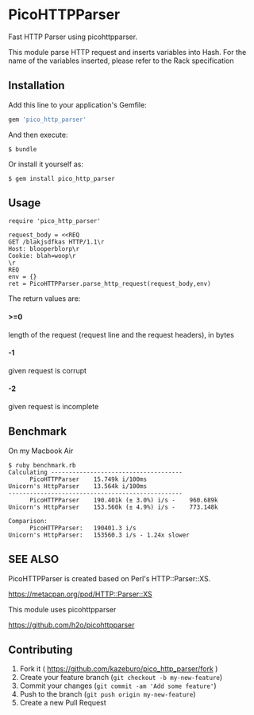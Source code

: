 # PicoHTTPParser

Fast HTTP Parser using picohttpparser.

This module parse HTTP request and inserts variables into Hash. For the name of the variables inserted, please refer to the Rack specification

## Installation

Add this line to your application's Gemfile:

```ruby
gem 'pico_http_parser'
```

And then execute:

    $ bundle

Or install it yourself as:

    $ gem install pico_http_parser

## Usage

```
require 'pico_http_parser'

request_body = <<REQ
GET /blakjsdfkas HTTP/1.1\r
Host: blooperblorp\r
Cookie: blah=woop\r
\r
REQ
env = {}
ret = PicoHTTPParser.parse_http_request(request_body,env)
```

The return values are:

#### >=0

length of the request (request line and the request headers), in bytes

#### -1

given request is corrupt

#### -2

given request is incomplete

## Benchmark

On my Macbook Air

```
$ ruby benchmark.rb
Calculating -------------------------------------
      PicoHTTPParser    15.749k i/100ms
Unicorn's HttpParser    13.564k i/100ms
-------------------------------------------------
      PicoHTTPParser    190.401k (± 3.0%) i/s -    960.689k
Unicorn's HttpParser    153.560k (± 4.9%) i/s -    773.148k

Comparison:
      PicoHTTPParser:   190401.3 i/s
Unicorn's HttpParser:   153560.3 i/s - 1.24x slower
```

## SEE ALSO

PicoHTTPParser is created based on Perl's HTTP::Parser::XS. 

https://metacpan.org/pod/HTTP::Parser::XS

This module uses picohttpparser

https://github.com/h2o/picohttpparser

## Contributing

1. Fork it ( https://github.com/kazeburo/pico_http_parser/fork )
2. Create your feature branch (`git checkout -b my-new-feature`)
3. Commit your changes (`git commit -am 'Add some feature'`)
4. Push to the branch (`git push origin my-new-feature`)
5. Create a new Pull Request
